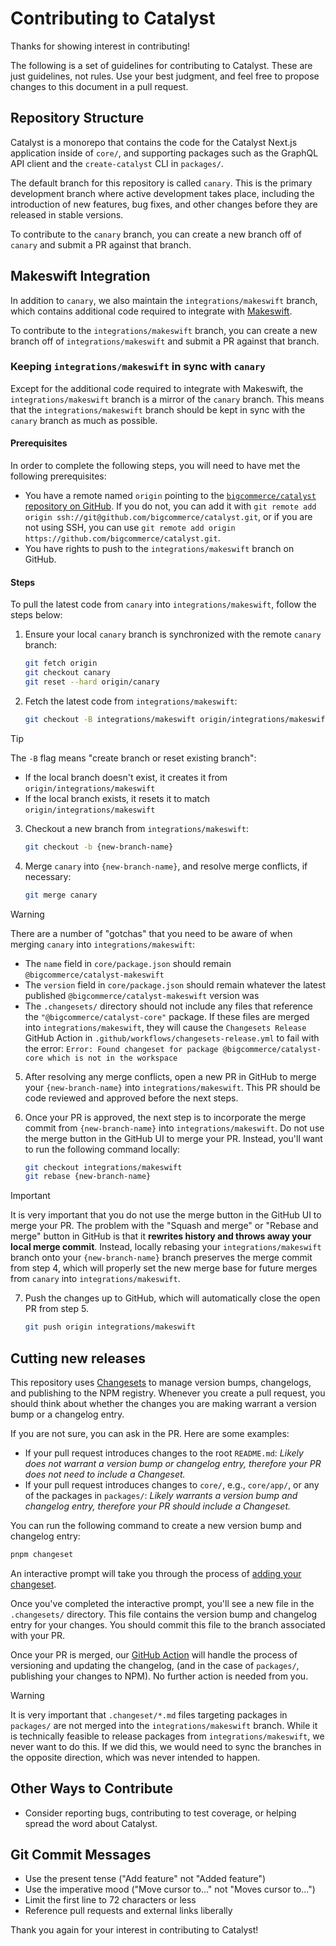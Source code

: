 # Contributing to Catalyst

Thanks for showing interest in contributing!

The following is a set of guidelines for contributing to Catalyst. These are just guidelines, not rules. Use your best judgment, and feel free to propose changes to this document in a pull request.

## Repository Structure

Catalyst is a monorepo that contains the code for the Catalyst Next.js application inside of `core/`, and supporting packages such as the GraphQL API client and the `create-catalyst` CLI in `packages/`.

The default branch for this repository is called `canary`. This is the primary development branch where active development takes place, including the introduction of new features, bug fixes, and other changes before they are released in stable versions.

To contribute to the `canary` branch, you can create a new branch off of `canary` and submit a PR against that branch.

## Makeswift Integration

In addition to `canary`, we also maintain the `integrations/makeswift` branch, which contains additional code required to integrate with [Makeswift](https://www.makeswift.com).

To contribute to the `integrations/makeswift` branch, you can create a new branch off of `integrations/makeswift` and submit a PR against that branch.

### Keeping `integrations/makeswift` in sync with `canary`

Except for the additional code required to integrate with Makeswift, the `integrations/makeswift` branch is a mirror of the `canary` branch. This means that the `integrations/makeswift` branch should be kept in sync with the `canary` branch as much as possible.

#### Prerequisites

In order to complete the following steps, you will need to have met the following prerequisites:

- You have a remote named `origin` pointing to the [`bigcommerce/catalyst` repository on GitHub](https://github.com/bigcommerce/catalyst). If you do not, you can add it with `git remote add origin ssh://git@github.com/bigcommerce/catalyst.git`, or if you are not using SSH, you can use `git remote add origin https://github.com/bigcommerce/catalyst.git`.
- You have rights to push to the `integrations/makeswift` branch on GitHub.

#### Steps

To pull the latest code from `canary` into `integrations/makeswift`, follow the steps below:

1. Ensure your local `canary` branch is synchronized with the remote `canary` branch:

   ```bash
   git fetch origin
   git checkout canary
   git reset --hard origin/canary
   ```

2. Fetch the latest code from `integrations/makeswift`:

   ```bash
   git checkout -B integrations/makeswift origin/integrations/makeswift
   ```

> [!TIP]
> The `-B` flag means "create branch or reset existing branch":
>
> - If the local branch doesn't exist, it creates it from `origin/integrations/makeswift`
> - If the local branch exists, it resets it to match `origin/integrations/makeswift`

3. Checkout a new branch from `integrations/makeswift`:

   ```bash
   git checkout -b {new-branch-name}
   ```

4. Merge `canary` into `{new-branch-name}`, and resolve merge conflicts, if necessary:

   ```bash
   git merge canary
   ```

> [!WARNING]
> There are a number of "gotchas" that you need to be aware of when merging `canary` into `integrations/makeswift`:
>
> - The `name` field in `core/package.json` should remain `@bigcommerce/catalyst-makeswift`
> - The `version` field in `core/package.json` should remain whatever the latest published `@bigcommerce/catalyst-makeswift` version was
> - The `.changesets/` directory should not include any files that reference the `"@bigcommerce/catalyst-core"` package. If these files are merged into `integrations/makeswift`, they will cause the `Changesets Release` GitHub Action in `.github/workflows/changesets-release.yml` to fail with the error: `Error: Found changeset for package @bigcommerce/catalyst-core which is not in the workspace`

<!-- TODO: The chances of someone accidentally merging a PR that references the `@bigcommerce/catalyst-core` package are quite high. We should find a better way to prevent this from happening. -->

5. After resolving any merge conflicts, open a new PR in GitHub to merge your `{new-branch-name}` into `integrations/makeswift`. This PR should be code reviewed and approved before the next steps.

6. Once your PR is approved, the next step is to incorporate the merge commit from `{new-branch-name}` into `integrations/makeswift`. Do not use the merge button in the GitHub UI to merge your PR. Instead, you'll want to run the following command locally:

   ```bash
   git checkout integrations/makeswift
   git rebase {new-branch-name}
   ```

> [!IMPORTANT]
> It is very important that you do not use the merge button in the GitHub UI to merge your PR. The problem with the "Squash and merge" or "Rebase and merge" button in GitHub is that it **rewrites history and throws away your local merge commit**. Instead, locally rebasing your `integrations/makeswift` branch onto your `{new-branch-name}` branch preserves the merge commit from step 4, which will properly set the new merge base for future merges from `canary` into `integrations/makeswift`.

7. Push the changes up to GitHub, which will automatically close the open PR from step 5.

   ```bash
   git push origin integrations/makeswift
   ```

## Cutting new releases

This repository uses [Changesets](https://github.com/changesets/changesets) to manage version bumps, changelogs, and publishing to the NPM registry. Whenever you create a pull request, you should think about whether the changes you are making warrant a version bump or a changelog entry.

If you are not sure, you can ask in the PR. Here are some examples:

- If your pull request introduces changes to the root `README.md`: _Likely does not warrant a version bump or changelog entry, therefore your PR does not need to include a Changeset._
- If your pull request introduces changes to `core/`, e.g., `core/app/`, or any of the packages in `packages/`: _Likely warrants a version bump and changelog entry, therefore your PR should include a Changeset._

You can run the following command to create a new version bump and changelog entry:

```bash
pnpm changeset
```

An interactive prompt will take you through the process of [adding your changeset](https://github.com/changesets/changesets/blob/main/docs/adding-a-changeset.md).

Once you've completed the interactive prompt, you'll see a new file in the `.changesets/` directory. This file contains the version bump and changelog entry for your changes. You should commit this file to the branch associated with your PR.

Once your PR is merged, our [GitHub Action](.github/workflows/changesets-release.yml) will handle the process of versioning and updating the changelog, (and in the case of `packages/`, publishing your changes to NPM). No further action is needed from you.

> [!WARNING]
> It is very important that `.changeset/*.md` files targeting packages in `packages/` are not merged into the `integrations/makeswift` branch. While it is technically feasible to release packages from `integrations/makeswift`, we never want to do this. If we did this, we would need to sync the branches in the opposite direction, which was never intended to happen.

## Other Ways to Contribute

- Consider reporting bugs, contributing to test coverage, or helping spread the word about Catalyst.

## Git Commit Messages

- Use the present tense ("Add feature" not "Added feature")
- Use the imperative mood ("Move cursor to..." not "Moves cursor to...")
- Limit the first line to 72 characters or less
- Reference pull requests and external links liberally

Thank you again for your interest in contributing to Catalyst!
